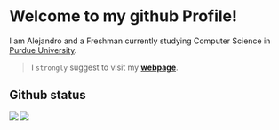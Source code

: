 # Welcome to my github Profile! 
I am Alejandro and a Freshman currently studying Computer Science in [Purdue University](https://www.purdue.edu).

> I `strongly` suggest to visit my **[webpage](https://alesgsanudoo.com)**.

## Github status

<p>
      <img src="https://github-readme-stats.vercel.app/api?username=alesgsanudoo&show_icons=true&hide_rank=true&count_private=true&&include_all_commits=truebg_color=00000000" align="left">
      <img src="https://github-readme-stats.vercel.app/api/top-langs/?username=alesgsanudoo&langs_count=8&bg_color=00000000)](https://github.com/anuraghazra/github-readme-stats" aling="center">
</p>
